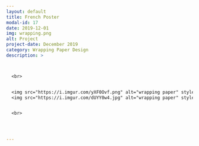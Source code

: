```yaml
---
layout: default
title: French Poster
modal-id: 17
date: 2019-12-01
img: wrapping.png
alt: Project
project-date: December 2019
category: Wrapping Paper Design
description: >



  <br>


  <img src="https://i.imgur.com/yXF0Ovf.png" alt="wrapping paper" style="width: 100%;"/>
  <img src="https://i.imgur.com/dUYY0w4.jpg" alt="wrapping paper" style="width: 100%;"/>


  <br>




---
```


